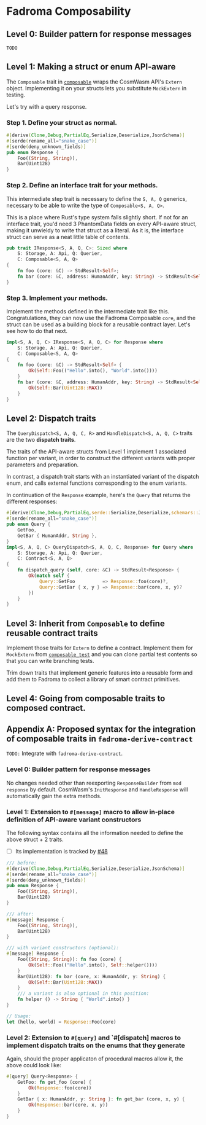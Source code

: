 # Fadroma Composability

## Level 0: Builder pattern for response messages

`TODO`

## Level 1: Making a struct or enum API-aware

The `Composable` trait in [`composable`](./composable.rs)
wraps the CosmWasm API's `Extern` object. Implementing it
on your structs lets you substitute `MockExtern` in testing.

Let's try with a query response.

### Step 1. Define your struct as normal.

```rust
#[derive(Clone,Debug,PartialEq,Serialize,Deserialize,JsonSchema)]
#[serde(rename_all="snake_case")]
#[serde(deny_unknown_fields)]
pub enum Response {
    Foo((String, String)),
    Bar(Uint128)
}
```

### Step 2. Define an interface trait for your methods.

This intermediate step trait is necessary to define the `S, A, Q`
generics, necessary to be able to write the type of `Composable<S, A, Q>`.

This is a place where Rust's type system falls slightly short.
If not for an interface trait, you'd need 3 PhantomData fields
on every API-aware struct, making it unwieldy to write that
struct as a literal. As it is, the interface struct can serve
as a neat little table of contents.

```rust
pub trait IResponse<S, A, Q, C>: Sized where
    S: Storage, A: Api, Q: Querier,
    C: Composable<S, A, Q>
{
    fn foo (core: &C) -> StdResult<Self>;
    fn bar (core: &C, address: HumanAddr, key: String) -> StdResult<Self>;
}
```

### Step 3. Implement your methods.

Implement the methods defined in the intermediate trait like this.
Congratulations, they can now use the Fadroma Composable `core`,
and the struct can be used as a building block for a reusable
contract layer. Let's see how to do that next.

```rust
impl<S, A, Q, C> IResponse<S, A, Q, C> for Response where
    S: Storage, A: Api, Q: Querier,
    C: Composable<S, A, Q>
{
    fn foo (core: &C) -> StdResult<Self> {
        Ok(Self::Foo(("Hello".into(), "World".into())))
    }
    fn bar (core: &C, address: HumanAddr, key: String) -> StdResult<Self> {
        Ok(Self::Bar(Uint128::MAX))
    }
}
```

## Level 2: Dispatch traits

The `QueryDispatch<S, A, Q, C, R>`
and `HandleDispatch<S, A, Q, C>` traits
are the two **dispatch traits**.

The traits of the API-aware structs from Level 1 implement
1 associated function per variant, in order to construct
the different variants with proper parameters and preparation.

In contrast, a dispatch trait starts with an instantiated
variant of the dispatch enum, and calls external functions
corresponding to the enum variants.

In continuation of the `Response` example,
here's the `Query` that returns the different responses:

```rust
#[derive(Clone,Debug,PartialEq,serde::Serialize,Deserialize,schemars::JsonSchema)]
#[serde(rename_all="snake_case")]
pub enum Query {                                                                   
    GetFoo,                                                          
    GetBar { HumanAddr, String },
}
impl<S, A, Q, C> QueryDispatch<S, A, Q, C, Response> for Query where
    S: Storage, A: Api, Q: Querier,
    C: Contract<S, A, Q>
{
    fn dispatch_query (self, core: &C) -> StdResult<Response> {
        Ok(match self {
            Query::GetFoo          => Response::foo(core)?,
            Query::GetBar { x, y } => Response::bar(core, x, y)?
        })
    }
}
```

## Level 3: Inherit from `Composable` to define reusable contract traits

Implement those traits for `Extern` to define a contract.
Implement them for `MockExtern` from [`composable_test`](./composable_test.rs)
and you can clone partial test contents so that you can write
branching tests.

Trim down traits that implement generic features into a reusable form
and add them to Fadroma to collect a library of smart contract primitives.

## Level 4: Going from composable traits to composed contract.

## Appendix A: Proposed syntax for the integration of composable traits in `fadroma-derive-contract`

`TODO:` Integrate with `fadroma-derive-contract`.

### Level 0: Builder pattern for response messages

No changes needed other than reexporting `ResponseBuilder`
from `mod response` by default. CosmWasm's `InitResponse`
and `HandleResponse` will automatically gain the extra methods.

### Level 1: Extension to `#[message]` macro to allow in-place definition of API-aware variant constructors

The following syntax contains all the information needed to define the above
struct + 2 traits.

* [ ] Its implementation is tracked by [#48](https://github.com/hackbg/fadroma/issues/48)

```rust
/// before:
#[derive(Clone,Debug,PartialEq,Serialize,Deserialize,JsonSchema)]
#[serde(rename_all="snake_case")]
#[serde(deny_unknown_fields)]
pub enum Response {
    Foo((String, String)),
    Bar(Uint128)
}

/// after:
#[message] Response {
    Foo((String, String)),
    Bar(Uint128)
}

/// with variant constructors (optional):
#[message] Response {
    Foo((String, String)): fn foo (core) {
        Ok(Self::Foo(("Hello".into(), Self::helper())))
    }
    Bar(Uint128): fn bar (core, x: HumanAddr, y: String) {
        Ok(Self::Bar(Uint128::MAX))
    }
    /// a variant is also optional in this position:
    fn helper () -> String { "World".into() }
}

// Usage:
let (hello, world) = Response::Foo(core)
```

### Level 2: Extension to `#[query]` and `#[dispatch] macros to implement dispatch traits on the enums that they generate

Again, should the proper applicaton of procedural macros allow it,
the above could look like:

```rust
#[query] Query<Response> {
    GetFoo: fn get_foo (core) {
        Ok(Response::foo(core))
    }
    GetBar { x: HumanAddr, y: String }: fn get_bar (core, x, y) {
        Ok(Response::bar(core, x, y))
    }
}
```
